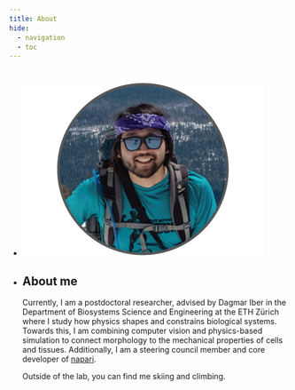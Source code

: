```yaml
---
title: About
hide:
  - navigation
  - toc
---
```

#

<div  class="grid cards no-border" markdown>

- ![Image title](./assets/profile_picture-02.png)


- ## About me
  Currently, I am a postdoctoral researcher, advised by Dagmar Iber in the Department of Biosystems Science and Engineering at the ETH Zürich where I study how physics shapes and constrains biological systems. Towards this, I am combining computer vision and physics-based simulation to connect morphology to the mechanical properties of cells and tissues. Additionally, I am a steering council member and core developer of [napari](https://github.com/napari/napari).
  
    Outside of the lab, you can find me skiing and climbing.

</div>
